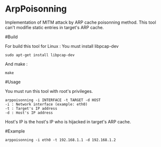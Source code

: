 # ArpPoisonning
Implementation of MITM attack by ARP cache poisonning method.
This tool can't modifie static entries in target's ARP cache.

#Build

For build this tool for Linux :
You must install libpcap-dev

    sudo apt-get install libpcap-dev

And make : 

    make

#Usage

You must run this tool with root's privileges.

    arppoisonning -i INTERFACE -t TARGET -d HOST
    -i : Network interface (example: eth0)
    -t : Target's IP address
    -d : Host's IP address

Host's IP is the host's IP who is hijacked in target's ARP cache.

#Example

    arppoisonning -i eth0 -t 192.168.1.1 -d 192.168.1.2
